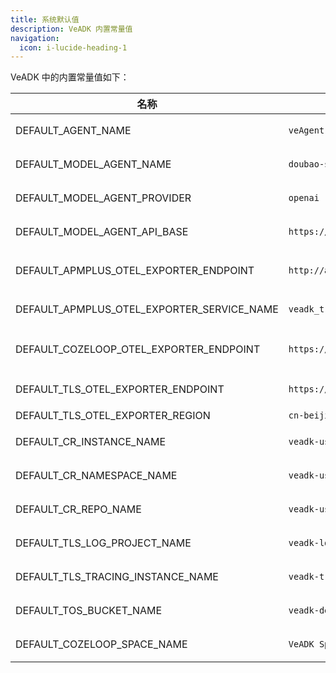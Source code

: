 ```yaml
---
title: 系统默认值
description: VeADK 内置常量值
navigation:
  icon: i-lucide-heading-1
---
```


VeADK 中的内置常量值如下：

| 名称 | 值 | 释义 |
|------|----|------|
| DEFAULT_AGENT_NAME | `veAgent` | Agent 的缺省名称 |
| DEFAULT_MODEL_AGENT_NAME | `doubao-seed-1-6-250615` | Agent 的推理模型名称 |
| DEFAULT_MODEL_AGENT_PROVIDER | `openai` | Agent 的推理模型提供商 |
| DEFAULT_MODEL_AGENT_API_BASE | `https://ark.cn-beijing.volces.com/api/v1/` | 模型 API 基础地址 |
| DEFAULT_APMPLUS_OTEL_EXPORTER_ENDPOINT | `http://apmplus-cn-beijing.volces.com:4317` | APMPlus OpenTelemetry Trace 导出地址 |
| DEFAULT_APMPLUS_OTEL_EXPORTER_SERVICE_NAME | `veadk_tracing` | APMPlus 服务名 |
| DEFAULT_COZELOOP_OTEL_EXPORTER_ENDPOINT | `https://api.coze.cn/v1/loop/opentelemetry/v1/traces` | CozeLoop OTEL Trace 上报地址 |
| DEFAULT_TLS_OTEL_EXPORTER_ENDPOINT | `https://tls-cn-beijing.volces.com:4318/v1/traces` | TLS Trace 上报地址 |
| DEFAULT_TLS_OTEL_EXPORTER_REGION | `cn-beijing` | TLS 区域 |
| DEFAULT_CR_INSTANCE_NAME | `veadk-user-instance` | 容器镜像仓库实例名 |
| DEFAULT_CR_NAMESPACE_NAME | `veadk-user-namespace` | 容器镜像仓库命名空间 |
| DEFAULT_CR_REPO_NAME | `veadk-user-repo` | 容器镜像仓库名称 |
| DEFAULT_TLS_LOG_PROJECT_NAME | `veadk-logs` | TLS 日志项目名称 |
| DEFAULT_TLS_TRACING_INSTANCE_NAME | `veadk-tracing` | TLS Tracing 实例名称 |
| DEFAULT_TOS_BUCKET_NAME | `veadk-default-bucket` | 默认 TOS 存储桶名称 |
| DEFAULT_COZELOOP_SPACE_NAME | `VeADK Space` | CozeLoop 空间名称 |
